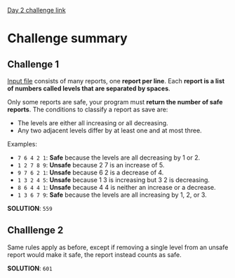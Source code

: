 [Day 2 challenge link](https://adventofcode.com/2024/day/2)

# Challenge summary
## Challenge 1
[Input file](input.txt) consists of many reports, one **report per line**. Each 
**report is a list of numbers called levels that are separated by spaces**.

Only some reports are safe, your program must **return the number of safe reports**. 
The conditions to classify a report as save are:
- The levels are either all increasing or all decreasing.
- Any two adjacent levels differ by at least one and at most three.

Examples:
- `7 6 4 2 1`: **Safe** because the levels are all decreasing by 1 or 2.
- `1 2 7 8 9`: **Unsafe** because 2 7 is an increase of 5.
- `9 7 6 2 1`: **Unsafe** because 6 2 is a decrease of 4.
- `1 3 2 4 5`: **Unsafe** because 1 3 is increasing but 3 2 is decreasing.
- `8 6 4 4 1`: **Unsafe** because 4 4 is neither an increase or a decrease.
- `1 3 6 7 9`: **Safe** because the levels are all increasing by 1, 2, or 3.

**SOLUTION**: `559`

## Challlenge 2
Same rules apply as before, except if removing a single level from an unsafe 
report would make it safe, the report instead counts as safe.

**SOLUTION**: `601`
